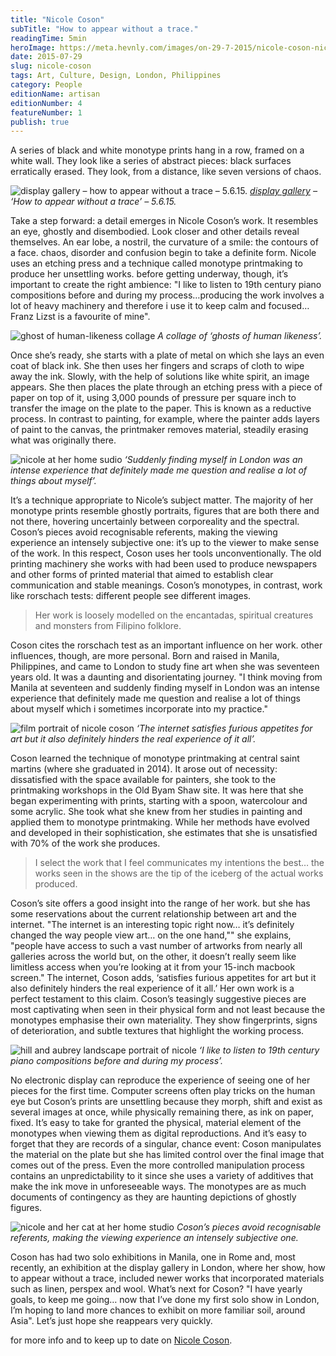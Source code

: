 ```yaml
---
title: "Nicole Coson"
subTitle: "How to appear without a trace."
readingTime: 5min
heroImage: https://meta.hevnly.com/images/on-29-7-2015/nicole-coson-nicole-coson-hero.jpg
date: 2015-07-29
slug: nicole-coson
tags: Art, Culture, Design, London, Philippines
category: People
editionName: artisan
editionNumber: 4
featureNumber: 1
publish: true
---
```


A series of black and white monotype prints hang in a row, framed on a white wall. They look like a series of abstract pieces: black surfaces erratically erased. They look, from a distance, like seven versions of chaos.

![display gallery – how to appear without a trace – 5.6.15.](https://meta.hevnly.com/images/on-29-7-2015/nicole-coson-image-81.jpg)
*[display gallery](http://displaygallery.co.uk/) – ‘How to appear without a trace’ – 5.6.15.*

Take a step forward: a detail emerges in Nicole Coson’s work. It resembles an eye, ghostly and disembodied. Look closer and other details reveal themselves. An ear lobe, a nostril, the curvature of a smile: the contours of a face. chaos, disorder and confusion begin to take a definite form. Nicole uses an etching press and a technique called monotype printmaking to produce her unsettling works. before getting underway, though, it’s important to create the right ambience: "I like to listen to 19th century piano compositions before and during my process…producing the work involves a lot of heavy machinery and therefore i use it to keep calm and focused…Franz Lizst is a favourite of mine".

![ghost of human-likeness collage](https://meta.hevnly.com/images/on-29-7-2015/nicole-coson-a-collage-of-ghosts-of-human-likeness.jpg)
*A collage of ‘ghosts of human likeness’.*

Once she’s ready, she starts with a plate of metal on which she lays an even coat of black ink. She then uses her fingers and scraps of cloth to wipe away the ink. Slowly, with the help of solutions like white spirit, an image appears. She then places the plate through an etching press with a piece of paper on top of it, using 3,000 pounds of pressure per square inch to transfer the image on the plate to the paper. This is known as a reductive process. In contrast to painting, for example, where the painter adds layers of paint to the canvas, the printmaker removes material, steadily erasing what was originally there.

![nicole at her home sudio](https://meta.hevnly.com/images/on-29-7-2015/nicole-coson-nicole-collage-2.jpg)
*‘Suddenly finding myself in London was an intense experience that definitely made me question and realise a lot of things about myself’.*

It’s a technique appropriate to Nicole’s subject matter. The majority of her monotype prints resemble ghostly portraits, figures that are both there and not there, hovering uncertainly between corporeality and the spectral. Coson’s pieces avoid recognisable referents, making the viewing experience an intensely subjective one: it’s up to the viewer to make sense of the work. In this respect, Coson uses her tools unconventionally. The old printing machinery she works with had been used to produce newspapers and other forms of printed material that aimed to establish clear communication and stable meanings. Coson’s monotypes, in contrast, work like rorschach tests: different people see different images.

>Her work is loosely modelled on the encantadas, spiritual creatures and monsters from Filipino folklore.

Coson cites the rorschach test as an important influence on her work. other influences, though, are more personal. Born and raised in Manila, Philippines, and came to London to study fine art when she was seventeen years old. It was a daunting and disorientating journey. "I think moving from Manila at seventeen and suddenly finding myself in London was an intense experience that definitely made me question and realise a lot of things about myself which i sometimes incorporate into my practice."

![film portrait of nicole coson](https://meta.hevnly.com/images/on-29-7-2015/nicole-coson-hero-Image2.jpg)
*‘The internet satisfies furious appetites for art but it also definitely hinders the real experience of it all’.*

Coson learned the technique of monotype printmaking at central saint martins (where she graduated in 2014). It arose out of necessity: dissatisfied with the space available for painters, she took to the printmaking workshops in the Old Byam Shaw site. It was here that she began experimenting with prints, starting with a spoon, watercolour and some acrylic. She took what she knew from her studies in painting and applied them to monotype printmaking. While her methods have evolved and developed in their sophistication, she estimates that she is unsatisfied with 70% of the work she produces.

>I select the work that I feel communicates my intentions the best… the works seen in the shows are the tip of the iceberg of the actual works produced.

Coson’s site offers a good insight into the range of her work. but she has some reservations about the current relationship between art and the internet. "The internet is an interesting topic right now… it’s definitely changed the way people view art… on the one hand,"" she explains, "people have access to such a vast number of artworks from nearly all galleries across the world but, on the other, it doesn’t really seem like limitless access when you’re looking at it from your 15-inch macbook screen." The internet, Coson adds, ‘satisfies furious appetites for art but it also definitely hinders the real experience of it all.’ Her own work is a perfect testament to this claim. Coson’s teasingly suggestive pieces are most captivating when seen in their physical form and not least because the monotypes emphasise their own materiality. They show fingerprints, signs of deterioration, and subtle textures that highlight the working process.

![hill and aubrey landscape portrait of nicole](https://meta.hevnly.com/images/on-29-7-2015/nicole-coson-image-9.jpg)
*‘I like to listen to 19th century piano compositions before and during my process’.*

No electronic display can reproduce the experience of seeing one of her pieces for the first time. Computer screens often play tricks on the human eye but Coson’s prints are unsettling because they morph, shift and exist as several images at once, while physically remaining there, as ink on paper, fixed. It’s easy to take for granted the physical, material element of the monotypes when viewing them as digital reproductions. And it’s easy to forget that they are records of a singular, chance event: Coson manipulates the material on the plate but she has limited control over the final image that comes out of the press. Even the more controlled manipulation process contains an unpredictability to it since she uses a variety of additives that make the ink move in unforeseeable ways. The monotypes are as much documents of contingency as they are haunting depictions of ghostly figures.

![nicole and her cat at her home studio](https://meta.hevnly.com/images/on-29-7-2015/nicole-coson-nicole-collage-3.jpg)
*Coson’s pieces avoid recognisable referents, making the viewing experience an intensely subjective one.*

Coson has had two solo exhibitions in Manila, one in Rome and, most recently, an exhibition at the display gallery in London, where her show, how to appear without a trace, included newer works that incorporated materials such as linen, perspex and wool. What’s next for Coson? "I have yearly goals, to keep me going… now that I’ve done my first solo show in London, I’m hoping to land more chances to exhibit on more familiar soil, around Asia". Let’s just hope she reappears very quickly.

for more info and to keep up to date on [Nicole Coson](http://nicolecoson.com/).
